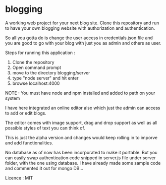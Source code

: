 # blogging
A working web project for your next blog site. Clone this repository and run to have your own blogging website with authorization and authentication. 

So all you gotta do is change the user access in credentials.json file and you are good to go with your blog with just you as admin and others as user. 

Steps for running this application : 

1. Clone the repository
2. Open command prompt
3. move to the directory blogging/server
4. type "node server" and hit enter
5. browse localhost:4000

NOTE : You must have node and npm installed and added to path on your system

I have here integrated an online editor also which just the admin can access to add or edit blogs. 

The editor comes with image support, drag and drop support as well as all possible styles of text you can think of. 

This is just the alpha version and changes would keep rolling in to imporve and add functionalities.

No database as of now has been incorporated to make it portable.
But you can easily swap authentication code snipped in server.js file under server folder, with the one using database. I have already made some sample code and commented it out for mongo DB...




Licence : MIT




